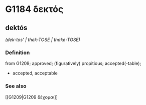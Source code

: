 # G1184 δεκτός

## dektós

_(dek-tos' | thek-TOSE | thake-TOSE)_

### Definition

from G1209; approved; (figuratively) propitious; accepted(-table); 

- accepted, acceptable

### See also

[[G1209|G1209 δέχομαι]]
